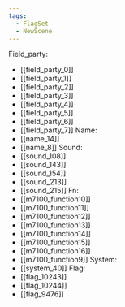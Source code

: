 ```yaml
---
tags:
  - FlagSet
  - NewScene
---
```

Field_party:
- [[field_party_0]]
- [[field_party_1]]
- [[field_party_2]]
- [[field_party_3]]
- [[field_party_4]]
- [[field_party_5]]
- [[field_party_6]]
- [[field_party_7]]
Name:
- [[name_14]]
- [[name_8]]
Sound:
- [[sound_108]]
- [[sound_143]]
- [[sound_154]]
- [[sound_213]]
- [[sound_215]]
Fn:
- [[m7100_function10]]
- [[m7100_function11]]
- [[m7100_function12]]
- [[m7100_function13]]
- [[m7100_function14]]
- [[m7100_function15]]
- [[m7100_function16]]
- [[m7100_function9]]
System:
- [[system_40]]
Flag:
- [[flag_10243]]
- [[flag_10244]]
- [[flag_9476]]
